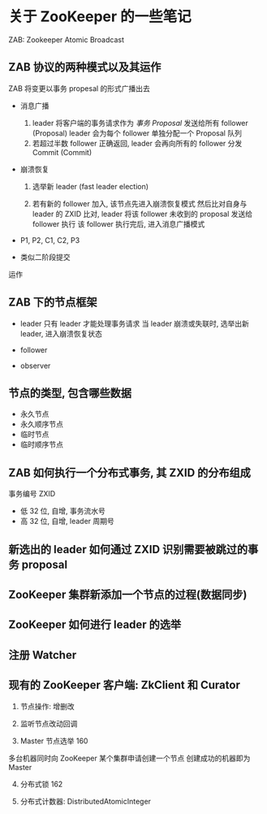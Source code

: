 # 关于 ZooKeeper 的一些笔记

ZAB: Zookeeper Atomic Broadcast

## ZAB 协议的两种模式以及其运作

ZAB 将变更以事务 propesal 的形式广播出去

- 消息广播

    1. leader 将客户端的事务请求作为 _事务 Proposal_ 发送给所有 follower (Proposal)
    leader 会为每个 follower 单独分配一个 Proposal 队列
    2. 若超过半数 follower 正确返回, leader 会再向所有的 follower 分发 Commit (Commit)

- 崩溃恢复

    1. 选举新 leader (fast leader election)
    
    2. 若有新的 follower 加入, 该节点先进入崩溃恢复模式
        然后比对自身与 leader 的 ZXID 比对, leader 将该 follower 未收到的 proposal 发送给 follower 执行
        该 follower 执行完后, 进入消息广播模式

- P1, P2, C1, C2, P3
- 类似二阶段提交

运作


## ZAB 下的节点框架

- leader
    只有 leader 才能处理事务请求
    当 leader 崩溃或失联时, 选举出新 leader, 进入崩溃恢复状态
    
- follower
- observer


## 节点的类型, 包含哪些数据

- 永久节点
- 永久顺序节点
- 临时节点
- 临时顺序节点

## ZAB 如何执行一个分布式事务, 其 ZXID 的分布组成

事务编号 ZXID 

- 低 32 位, 自增, 事务流水号
- 高 32 位, 自增, leader 周期号

## 新选出的 leader 如何通过 ZXID 识别需要被跳过的事务 proposal


## ZooKeeper 集群新添加一个节点的过程(数据同步)



## ZooKeeper 如何进行 leader 的选举


## 注册 Watcher


## 现有的 ZooKeeper 客户端: ZkClient 和 Curator

1. 节点操作: 增删改

2. 监听节点改动回调

3. Master 节点选举 160

多台机器同时向 ZooKeeper 某个集群申请创建一个节点
创建成功的机器即为 Master

4. 分布式锁 162

5. 分布式计数器: DistributedAtomicInteger